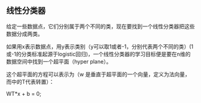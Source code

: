 ## 线性分类器
给定一些数据点，它们分别属于两个不同的类，现在要找到一个线性分类器把这些数据分成两类。

如果用x表示数据点，用y表示类别（y可以取1或者-1，分别代表两个不同的类）(1或-1的分类标准起源于logistic回归)，一个线性分类器的学习目标便是要在n维的数据空间中找到一个超平面（hyper plane）。

这个超平面的方程可以表示为（w 是垂直于超平面的一个向量，定义为法向量，而中的T代表转置）：

WT*x + b = 0;
